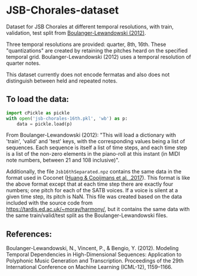 # JSB-Chorales-dataset
Dataset for JSB Chorales at different temporal resolutions, with train, validation, test split from [Boulanger-Lewandowski (2012)][nicolas-data].

Three temporal resolutions are provided: quarter, 8th, 16th. These "quantizations" are created by retaining the pitches heard on the specified temporal grid.  Boulanger-Lewandowski (2012) uses a temporal resolution of quarter notes.

This dataset currently does not encode fermatas and also does not distinguish between held and repeated notes.

## To load the data:
```python
import cPickle as pickle
with open('jsb-chorales-16th.pkl', 'wb') as p:
    data = pickle.load(p)
```

From Boulanger-Lewandowski (2012): "This will load a dictionary with 'train', 'valid' and 'test' keys, with the corresponding values being a list of sequences. Each sequence is itself a list of time steps, and each time step is a list of the non-zero elements in the piano-roll at this instant (in MIDI note numbers, between 21 and 108 inclusive)".

Additionally, the file `Jsb16thSeparated.npz` contains the same data in the format used in Coconet ([Huang & Cooijmans et al. ,2017][coconet]).  This format is like the above format except that at each time step there are exactly four numbers; one pitch for each of the SATB voices. If a voice is silent at a given time step, its pitch is NaN. This file was created based on the data included with the source code from https://tardis.ed.ac.uk/~moray/harmony/, but it contains the same data with the same train/valid/test split as the Boulanger-Lewandowski files.

## References:
Boulanger-Lewandowski, N., Vincent, P., & Bengio, Y. (2012). Modeling Temporal Dependencies in High-Dimensional Sequences: Application to Polyphonic Music Generation and Transcription. Proceedings of the 29th International Conference on Machine Learning (ICML-12), 1159–1166.

[nicolas-data]: http://www-etud.iro.umontreal.ca/~boulanni/icml2012
[coconet]: https://ismir2017.smcnus.org/wp-content/uploads/2017/10/187_Paper.pdf